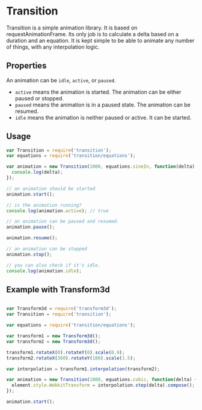 # Transition

Transition is a simple animation library.
It is based on requestAnimationFrame.
Its only job is to calculate a delta based on a duration and an equation.
It is kept simple to be able to animate any number of things, with any interpolation logic.

## Properties

An animation can be `idle`, `active`, or `paused`.

 - `active` means the animation is started. The animation can be either paused or stopped.
 - `paused` means the animation is in a paused state. The animation can be resumed.
 - `idle` means the animation is neither paused or active. It can be started.

## Usage

```js
var Transition = require('transition');
var equations = require('transition/equations');

var animation = new Transition(1000, equations.sineIn, function(delta) {
  console.log(delta);
});

// an animation should be started
animation.start();

// is the animation running?
console.log(animation.active); // true

// an animation can be paused and resumed.
animation.pause();

animation.resume();

// an animation can be stopped
animation.stop();

// you can also check if it's idle.
console.log(animation.idle);
```

## Example with Transform3d

```js

var Transform3d = require('transform3d');
var Transition = require('transition');

var equations = require('transition/equations');

var transform1 = new Transform3d();
var transform2 = new Transform3d();

transform1.rotateX(0).rotateY(0).scale(0.9);
transform2.rotateX(360).rotateY(180).scale(1.5);

var interpolation = transform1.interpolation(transform2);

var animation = new Transition(1000, equations.cubic, function(delta) {
  element.style.WebkitTransform = interpolation.step(delta).compose();
});

animation.start();
```
